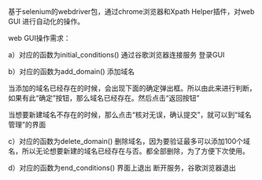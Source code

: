 ﻿基于selenium的webdriver包，通过chrome浏览器和Xpath Helper插件，对web GUI 进行自动化的操作。

web GUI操作需求：

a）对应的函数为initial_conditions()
通过谷歌浏览器连接服务
登录GUI
 
b）对应的函数为add_domain()
添加域名
 

 

 
当添加的域名已经存在的时候，会出现下面的确定弹出框。所以由此来进行判断，如果有此“确定”按钮，那么域名已经存在。然后点击“返回按钮”
 
 
当想要新建域名不存在的时候，那么点击“核对无误，确认提交”，就可以到“域名管理”的界面
 
c）对应的函数为delete_domain()
删除域名，因为要验证最多可以添加100个域名，所以无论想要新建的域名已经存在与否。都全部删除，为了方便下次使用。

d）对应的函数为end_conditions()
界面上退出
断开服务，谷歌浏览器退出

 




















